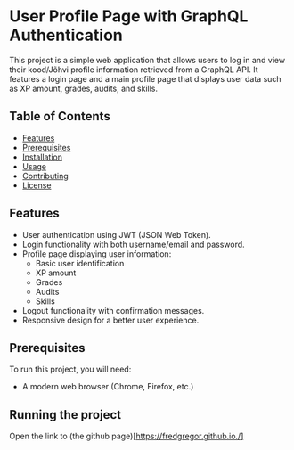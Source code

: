 # User Profile Page with GraphQL Authentication

This project is a simple web application that allows users to log in and view their kood/Jõhvi profile information retrieved from a GraphQL API. It features a login page and a main profile page that displays user data such as XP amount, grades, audits, and skills.

## Table of Contents

- [Features](#features)
- [Prerequisites](#prerequisites)
- [Installation](#installation)
- [Usage](#usage)
- [Contributing](#contributing)
- [License](#license)

## Features

- User authentication using JWT (JSON Web Token).
- Login functionality with both username/email and password.
- Profile page displaying user information:
  - Basic user identification
  - XP amount
  - Grades
  - Audits
  - Skills
- Logout functionality with confirmation messages.
- Responsive design for a better user experience.

## Prerequisites

To run this project, you will need:

- A modern web browser (Chrome, Firefox, etc.)

## Running the project
Open the link to (the github page)[https://fredgregor.github.io./]